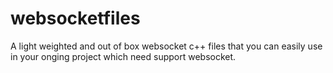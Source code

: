 # websocketfiles
A light weighted and out of box websocket c++ files that you can easily use in your onging project which need support websocket.
